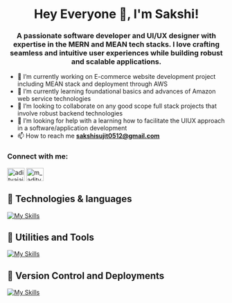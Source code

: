 
<h1 align="center">Hey Everyone 👋, I'm Sakshi! </h1>
<h3 align="center">A passionate software developer and UI/UX designer with expertise in the MERN and MEAN tech stacks. I love crafting seamless and intuitive user experiences while building robust and scalable applications.</h3>






- 🔭 I’m currently working on E-commerce website development project including MEAN stack and deployment through AWS 
- 🌱 I’m currently learning foundational basics and advances of Amazon web service technologies
- 👯 I’m looking to collaborate on any good scope full stack projects that involve robust backend technologies
- 🤔 I’m looking for help with a learning how to facilitate the UIUX approach in a software/application development
- 📫 How to reach me **sakshisujit0512@gmail.com**

<h3 align="left">Connect with me:</h3>
<p align="left">
<a href="https://linkedin.com/in/sakshi-pekale/" target="blank"><img align="center" src="https://raw.githubusercontent.com/rahuldkjain/github-profile-readme-generator/master/src/images/icons/Social/linked-in-alt.svg" alt="adityajaiswal7" height="30" width="40" /></a>
<a href="https://instagram.com/sakshipekhale_05" target="blank"><img align="center" src="https://raw.githubusercontent.com/rahuldkjain/github-profile-readme-generator/master/src/images/icons/Social/instagram.svg" alt="m_aditya_jaiswal" height="30" width="40" /></a>


## 🚀 Technologies & languages
  [![My Skills](https://skillicons.dev/icons?i=python,java,cpp,html,css,bootstrap,react,angular,django,nodejs,expressjs,javascript,typescript,mongodb,mysql,postman&perline=8)](https://skillicons.dev)
## 🚀 Utilities and Tools
  [![My Skills](https://skillicons.dev/icons?i=visualstudio,selenium,figma,autocad)](https://skillicons.dev)
## 🚀 Version Control and Deployments
  [![My Skills](https://skillicons.dev/icons?i=git,github,bash,aws,heroku,gcp)](https://skillicons.dev)
